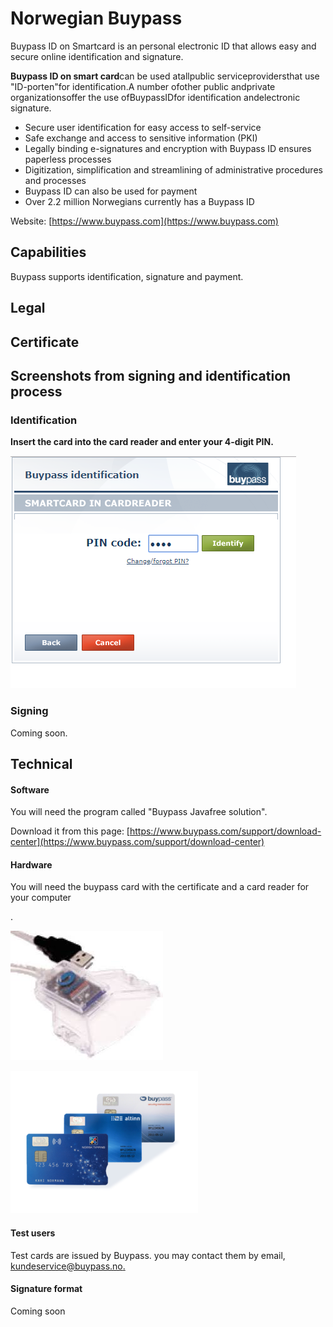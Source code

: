 # Norwegian Buypass

Buypass ID on Smartcard is an personal electronic ID that allows easy and secure online identification and signature.

**Buypass ID on smart card**can be used atallpublic serviceprovidersthat use "ID-porten"for identification.A number ofother public andprivate organizationsoffer the use ofBuypassIDfor identification andelectronic signature.

* Secure user identification for easy access to self-service
* Safe exchange and access to sensitive information \(PKI\)
* Legally binding e-signatures and encryption with Buypass ID ensures paperless processes
* Digitization, simplification and streamlining of administrative procedures and processes
* Buypass ID can also be used for payment
* Over 2.2 million Norwegians currently has a Buypass ID

Website: [https://www.buypass.com](https://www.buypass.com)

## Capabilities

Buypass supports identification, signature and payment.

## Legal

## Certificate

## Screenshots from signing and identification process

### Identification

**Insert the card into the card reader and enter your 4-digit PIN.**

![](../.gitbook/assets/buypass-auth-1.png)

### Signing

Coming soon.

## Technical

#### Software

You will need the program called "Buypass Javafree solution".

Download it from this page: [https://www.buypass.com/support/download-center](https://www.buypass.com/support/download-center)

#### Hardware

You will need the buypass card with the certificate and a card reader for your computer

. 

![](../.gitbook/assets/kortleser.jpeg)

![](../.gitbook/assets/buypass.jpg)

#### Test users

Test cards are issued by Buypass. you may contact them by email, [kundeservice@buypass.no.](mailto:kundeservice@buypass.no.)

#### Signature format

Coming soon

